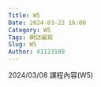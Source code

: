 ```yaml
---
Title: W5
Date: 2024-03-22 16:00
Category: W5
Tags: 網誌編寫
Slug: W5
Author: 41123108
---
```


2024/03/08 課程內容(W5)

<!-- PELICAN_END_SUMMARY -->

# 
# 